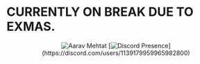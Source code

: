 <h1>CURRENTLY ON BREAK DUE TO EXMAS.</h1>

<center>
  
![Aarav Mehtat](https://i.ibb.co/dQYq69D/Screenshot-3.png "https://aaravm.me/")
[![Discord Presence](https://lanyard.cnrad.dev/api/1139179959965982800?borderRadius=30px&idleMessage=May%20the%20code%20be%20with%20you...)](https://discord.com/users/1139179959965982800)

</center>
